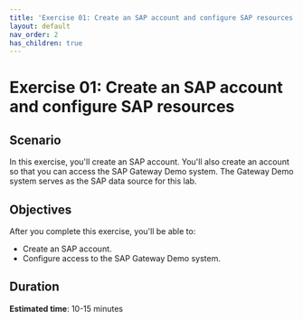```yaml
---
title: 'Exercise 01: Create an SAP account and configure SAP resources'
layout: default
nav_order: 2
has_children: true
---
```


# Exercise 01: Create an SAP account and configure SAP resources

## Scenario
In this exercise, you'll create an SAP account. You'll also create an account so that you can access the SAP Gateway Demo system. The Gateway Demo system serves as the SAP data source for this lab. 

## Objectives
After you complete this exercise, you'll be able to:
- Create an SAP account.
- Configure access to the SAP Gateway Demo system.

## Duration

**Estimated time**: 10-15 minutes